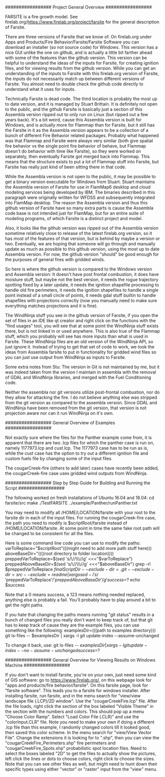 

#################  Project General Overview  #################

FARSITE is a fire growth model. See firelab.org/https://www.firelab.org/project/farsite for the general description of Farsite.

There are three versions of Farsite that we know of. On firelab.org under Apps and Products/Fire Behavior/Farsite/Farsite Software you can download an installer (so not source code) for Windows. This version has a nice GUI unlike the one on github, and is actually a little bit farther ahead with some of the features than the github version. This version can be helpful to understand the ideas of the inputs for Farsite, for creating ignition files, and for viewing results from the github version. While you can get an understanding of the inputs to Farsite with this firelab.org version of Farsite, the inputs do not necessarily match up between different versions of Farsite. You almost need to double check the github code directly to understand what it uses for inputs.

Technically Farsite is dead code. The third location is probably the most up to date version, and it is managed by Stuart Brittain. It is definitely not open to the public, and the github Farsite is basically just a section of this Assembla version ripped out to only run on Linux (but ripped out a few years back). It's a bit weird, cause this Assembla version is built for Windows, and is actually more for Flammap than for Farsite, but it still has the Farsite in it as the Assembla version appears to be a collection of a bunch of different Fire Behavior related packages. Probably what happened was that Flammap and Farsite were always very similar (both give spatial fire behavior vs the single point fire behavior of behave, but Flammap doesn't do behavior with time like Farsite), so they were worked on separately, then eventually Farsite got merged back into Flammap. This means that the structure exists to put a lot of Flammap stuff into Farsite, but Farsite has really just kind of been sitting there in that code.

While the Assembla version is not open to the public, it may be possible to get a binary version executable for Windows from Stuart. Stuart maintains the Assembla version of Farsite for use in FlamMap6 desktop and cloud modeling services being developed by IBM. The binaries described in this paragraph were originally written for WFDSS and subsequently integrated into FlamMap desktop. The reason the Assembla version and thus this github version of Farsite have so many extra parts is cause the Assembla code base is not intended just for FlamMap, but for an entire suite of modeling programs, of which Farsite is a distinct project and model.

Also, it looks like the github version was ripped out of the Assembla version sometime relatively close to release of the latest firelab.org version, so it has most of the features of that version, but is behind by maybe a version or two. Eventually, we are hoping that someone will go through and manually update as much as possible to this github version, using the most up to date Assembla version. For now, the github version "should" be good enough for the purposes of general fires with gridded winds.

So here is where the github version is compared to the Windows version and Assembla version: It doesn't have post frontal combustion, it does have moisture stuff, but maybe not the best version, it needs the rogue trajectory spotting fixed by a later update, it needs the ignition shapefile processing to handle old fire perimeters, it needs the ignition shapefiles to handle a single point instead of a small circle of points, it needs gdal stuff builtin to handle shapefiles with projections correctly (now you manually need to make sure everything matches projections and it is fine).

The WindNinja stuff you see in the github version of Farsite, if you open the set of files in an IDE like qt creator and right click on the functions with the "find usages" tool, you will see that at some point the WindNinja stuff exists there, but is not linked in or used anywhere. This is also true of the Flammap stuff, which you probably will see has more inputs than what is used in Farsite. These WindNinja files are an old version of the WindNinja API, so just ignore it. Instead of trying to get that set of code to work, we took the ideas from Assembla farsite to put in functionality for gridded wind files so you can just use output from WindNinja as inputs to Farsite.


Some extra notes from Stu:
The version in Git is not maintained by me, but it was indeed taken from the version I maintain in assembla with the removal of GDAL and WindNinja libraries, and merged with the Fuel Conditioning code.

Neither the assembla nor git versions utilize post-frontal combustion, nor do they allow for attacking the fire. I do not believe anything else was stripped from the git version as compared to the assembla version. Since GDAL and WindNinja have been removed from the git version, that version is not projection aware nor can it run WindNinja on it's own.


#################  General Overview of Examples  #################

Not exactly sure where the files for the Panther example come from, it is apparent that there are two .lcp files for which the panther case is run on, namely 1177973.lcp and cust.lcp. The 1177973 case has to be run as is, while the cust case has the option to try out a different ignition file and custom fuels file by changing some of the input files.

The cougarCreek-fire (others to add later) cases have recently been added, the cougarCreek-fire case uses gridded wind outputs from WindNinja.


#################  Step by Step Guide for Building and Running the Script  #################

The following worked on fresh installations of Ubuntu 16.04 and 18.04:
cd farsite/src
make
./TestFARSITE ../example/Panther/runPanther.txt

You may need to modify all /HOME/LOCATION/farsite with your root to the farsite dir in each of the input files. For running the cougarCreek-fire case, the path you need to modify is $scriptRoot/farsite instead of /HOME/LOCATION/farsite. At some point in time the same fake root path will be changed to be consistent for all the files.

Here is some command line code you can use to modify the paths:
varToReplace="\$scriptRoot"(((might need to add more path stuff here)))
aboveBaseDir="((((root directory to folder location))))
preppedVarToReplace=$(sed 's/\//\\\//g' <<<"$varToReplace")
preppedAboveBaseDir=$(sed 's/\//\\\//g' <<<"$aboveBaseDir")
grep -rl $preppedVarToReplace $finalScriptDir --exclude-dir=.git --exclude-dir=src --exclude=readme | xargs sed -i 's/'$preppedVarToReplace'/'$preppedAboveBaseDir'/g'
success=$?
echo $success

Note that a 0 means success, a 123 means nothing needed replaced, anything else is probably a fail. You'll probably have to play around a bit to get the right paths.


If you hate that changing the paths means running "git status" results in a bunch of changed files you really don't want to keep track of, but that git has to keep track of cause they are the example files, you can use something like the following:
examplesDir=(((path to examples directory)))
git ls-files -- $examplesDir | xargs -l git update-index --assume-unchanged

To change it back, use:
git ls-files -- $examplesDir | xargs -l git update-index --no-assume-unchanged
success=$?


#################  General Overview for Viewing Results on Windows Machine  #################

If you don't want to install farsite, you're on your own, just need some kind of GIS software:
go to https://www.firelab.org/, on this webpage look for "apps and products/fire behavior/farsite". On this farsite page, look for "farsite software". This leads you to a farsite for windows installer.
After installing farsite, run farsite, and in the menu search for "view/view landscape file (.LCP)/2D window". Use the "cougarCreekFire.lcp" file.
After the file loads, right click the section of the box labeled "Visible Theme" in the section with the numbers and colors. This should pop up a menu "Choose Color Ramp". Select "Load Color File (.CLR)" and use the "colorInput.CLR" file. Note you need to make your own if doing a different .lcp file than this example, I randomly changed colors till it looked good, then saved this color scheme.
In the menu search for "view/View Vector File". Change the extensions it is looking for to ".shp", then you can view the "cougarCreekFire_Perimeters.shp" fire perimeters and "cougarCreekFire_Spots.shp" probabilistic spot location files. Need to select the boxes labeled "2D" to get the files to actually show the pictures, left click the lines or dots to choose colors, right click to choose the sizes.
Note that you can see other files as well, but might need to hunt down their specific types using either "vector" or "raster" input from the "view" menu.




